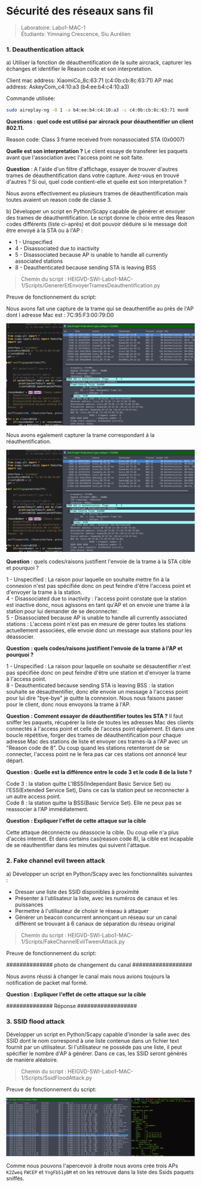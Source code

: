 # Sécurité des réseaux sans fil
> Laboratoire: Labo1-MAC-1   
> Étudiants: Yimnaing Crescence, Siu Aurélien

### 1. Deauthentication attack

a) Utiliser la fonction de déauthentification de la suite aircrack, capturer les échanges et identifier le Reason code et son interpretation.

Client mac address: XiaomiCo_8c:63:71 (c4:0b:cb:8c:63:71)
AP mac address: AskeyCom_c4:10:a3 (b4:ee:b4:c4:10:a3)

Commande utilisée: 

```sh
sudo aireplay-ng -0 1 -a b4:ee:b4:c4:10:a3 -c c4:0b:cb:8c:63:71 mon0
```

**Questions : quel code est utilisé par aircrack pour déauthentifier un client 802.11.**

Reason code: Class 3 frame received from nonassociated STA (0x0007)

**Quelle est son interpretation ?**
Le client essaye de transferer les paquets avant que l'association avec l'access point ne soit faite.

__Question__ : A l'aide d'un filtre d'affichage, essayer de trouver d'autres trames de déauthentification dans votre capture. Avez-vous en trouvé d'autres ? Si oui, quel code contient-elle et quelle est son interpretation ?

Nous avons effectivement eu plusieurs trames de déauthentification mais toutes avaient un reason code de classe 3.

b) Développer un script en Python/Scapy capable de générer et envoyer des trames de déauthentification. Le script donne le choix entre des Reason codes différents (liste ci-après) et doit pouvoir déduire si le message doit être envoyé à la STA ou à l'AP :
* 1 - Unspecified
* 4 - Disassociated due to inactivity
* 5 - Disassociated because AP is unable to handle all currently associated stations
* 8 - Deauthenticated because sending STA is leaving BSS

> Chemin du script : HEIGVD-SWI-Labo1-MAC-1/Scripts/GenererEtEnvoyerTramesDeauthentification.py

Preuve de fonctionnement du script:

Nous avons fait une capture de la trame qui se deauthentifie au près de l'AP dont l adresse Mac est : 7C:95:F3:00:79:D0 


![](images/deauthentification-screen.png)


Nous avons egalement capturer la trame correspondant à la réauthentification.

![](images/deauthentification-screen.png)   

__Question__ : quels codes/raisons justifient l'envoie de la trame à la STA cible et pourquoi ?

1 - Unspecified :  La raison pour laquelle on souhaite mettre fin à la connexion n'est pas spécifiée donc on peut feindre d'être l'access point et d'envoyer la trame à la station.<br/>
4 - Disassociated due to inactivity : l'access point constate que la station est inactive donc, nous agissons en tant qu'AP et on envoie une trame à la station pour lui demander de se deconnecter.  
5 - Disassociated because AP is unable to handle all currently associated stations : L'access point n'est pas en mesure de gérer toutes les stations actuellement associées, elle envoie donc un message aux stations pour les déassocier.

__Question__ **: quels codes/raisons justifient l'envoie de la trame à l'AP et pourquoi ?**

1 - Unspecified : La raison pour laquelle on souhaite se désautentifier n'est pas spécifiée donc on peut feindre d'être une station et d'envoyer la trame à l'access point.<br/>
8 - Deauthenticated because sending STA is leaving BSS : la station souhaite se désauthentifier, donc elle envoie un message à l'access point pour lui dire "bye-bye" je quitte la connexion. Nous nous faisons passer pour le client, donc nous envoyons la trame à l'AP.

__Question__ **: Comment essayer de déauthentifier toutes les STA ?**
Il faut sniffer les paquets, récupérer la liste de toutes les adresses Mac des clients connectés à l'access point et celle de l'access point également. Et dans une boucle répétitive, forger des trames de déauthentification pour chaque adresse Mac des stations de liste et envoyer ces trames-là a l'AP avec un "Reason code de 8". Du coup quand les stations retenteront de se connecter, l'access point ne le fera pas car ces stations ont annoncé leur départ.<br/>

__Question__ **: Quelle est la différence entre le code 3 et le code 8 de la liste ?**

Code 3 : la station quitte L'IBSS(Independant Basic Service Set) ou l'ESS(Extended Service Set), Dans ce cas la station peut se reconnecter à un autre access point.<br/>
Code 8 : la station quitte la BSS(Basic Service Set). Elle ne peux pas se reassocier à l'AP immédiatement.

__Question__ **: Expliquer l'effet de cette attaque sur la cible**

Cette attaque déconnecte ou déassocie la cible. Du coup elle n'a plus d'accès internet. Et dans certains cas(reason code 8), la cible est incapable de se réauthentifier dans les minutes qui suivent l'attaque.

### 2. Fake channel evil tween attack

a)	Développer un script en Python/Scapy avec les fonctionnalités suivantes :

* Dresser une liste des SSID disponibles à proximité
* Présenter à l'utilisateur la liste, avec les numéros de canaux et les puissances
* Permettre à l'utilisateur de choisir le réseau à attaquer
* Générer un beacon concurrent annonçant un réseau sur un canal différent se trouvant à 6 canaux de séparation du réseau original

> Chemin du script : HEIGVD-SWI-Labo1-MAC-1/Scripts/FakeChannelEvilTweenAttack.py

Preuve de fonctionnement du script:

############## photo de changement du canal ##################

Nous avons réussi à changer le canal mais nous avions toujours la notification de packet mal formé.

__Question__ **: Expliquer l'effet de cette attaque sur la cible**

############## Réponse ##################


### 3. SSID flood attack

Développer un script en Python/Scapy capable d'inonder la salle avec des SSID dont le nom correspond à une liste contenue dans un fichier text fournit par un utilisateur. Si l'utilisateur ne possède pas une liste, il peut spécifier le nombre d'AP à générer. Dans ce cas, les SSID seront générés de manière aléatoire.

> Chemin du script : HEIGVD-SWI-Labo1-MAC-1/Scripts/SsidFloodAttack.py

Preuve de  fonctionnement du script:


![](images/ssidflood_proof.png)

Comme nous pouvons l'apercevoir à droite nous avons crée trois APs ``K2Zweq``  ``FWCEP`` et ``YngFb51yBM`` et on les retrouve dans la liste des Ssids paquets sniffés.